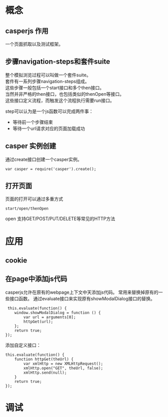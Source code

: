 # 概念
## casperjs 作用
一个页面抓取以及测试框架。

## 步骤navigation-steps和套件suite
整个模拟浏览过程可以叫做一个套件suite。  
套件有一系列步骤navigation-steps组成。  
这些步骤一般包括一个start接口和多个then接口。  
当然并非严格的then接口，也包括类似的thenOpen等接口。  
这些接口定义流程，而触发这个流程执行需要run接口。  

step可以认为是一个js函数可以完成两件事：
* 等待前一个步骤结束
* 等待一个url请求对应的页面加载成功


## casper 实例创建
通过create接口创建一个casper实例。

    var casper = require('casper').create();

## 打开页面
页面的打开可以通过多重方式

    start/open/thenOpen

open 支持GET/POST/PUT/DELETE等常见的HTTP方法

# 应用
## cookie


## 在page中添加js代码

casperjs允许在原有的webpage上下文中天添加js代码。
常用来替换掉原有的一些接口函数。
通过evaluate接口来实现原有showModalDialog接口的替换。

     this.evaluate(function() {
        window.showModalDialog = function () {
            var url = arguments[0];
            httpGet(url);
        };
        return true;
    });

添加自定义接口：

    this.evaluate(function() {
        function httpGet(theUrl) {
            var xmlHttp = new XMLHttpRequest();
            xmlHttp.open("GET", theUrl, false);
            xmlHttp.send(null);
        }
        return true;
    });
    
    
# 调试
